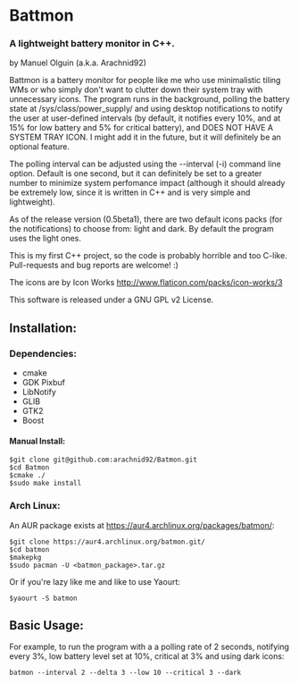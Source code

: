 # Battmon
### A lightweight battery monitor in C++.

by Manuel Olguin (a.k.a. Arachnid92)

Battmon is a battery monitor for people like me who use minimalistic tiling WMs
or who simply don't want to clutter down their system tray with unnecessary icons.
The program runs in the background, polling the battery state at /sys/class/power_supply/ 
and using desktop notifications to notify the user at user-defined intervals 
(by default, it notifies every 10%, and at 15% for low battery and 5% for critical battery), 
and DOES NOT HAVE A SYSTEM TRAY ICON. I might add it in the future, but it will definitely be an optional feature.

The polling interval can be adjusted using the --interval (-i) command line option. Default is one second, but it can definitely be set
to a greater number to minimize system perfomance impact (although it should already be extremely low, since it is written in C++ and is
very simple and lightweight).

As of the release version (0.5beta1), there are two default icons packs (for the notifications) to choose from: light and dark. 
By default the program uses the light ones.

This is my first C++ project, so the code is probably horrible and too C-like. Pull-requests and bug reports are welcome! :)  

The icons are by Icon Works
http://www.flaticon.com/packs/icon-works/3

This software is released under a GNU GPL v2 License.

## Installation:

### Dependencies:
- cmake
- GDK Pixbuf
- LibNotify
- GLIB
- GTK2
- Boost

#### Manual Install:
```
$git clone git@github.com:arachnid92/Batmon.git
$cd Batmon
$cmake ./
$sudo make install
``` 
### Arch Linux:
An AUR package exists at https://aur4.archlinux.org/packages/batmon/:
```
$git clone https://aur4.archlinux.org/batmon.git/
$cd batmon
$makepkg
$sudo pacman -U <batmon_package>.tar.gz
```
Or if you're lazy like me and like to use Yaourt:
```
$yaourt -S batmon
```

## Basic Usage:

For example, to run the program with a a polling rate of 2 seconds, notifying every 3%, low battery level set at 10%,
critical at 3% and using dark icons:

```
batmon --interval 2 --delta 3 --low 10 --critical 3 --dark
```
